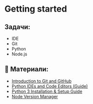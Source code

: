# Getting started


## Задачи:
- IDE
- Git
- Python
- Node.js 


## 🔖 Материали: 
- [Introduction to Git and GitHub](https://realpython.com/python-git-github-intro/)
- [Python IDEs and Code Editors (Guide)](https://realpython.com/python-ides-code-editors-guide/)
- [Python 3 Installation & Setup Guide](https://realpython.com/installing-python/#step-1-download-the-python-3-installer)
- [Node Version Manager](https://github.com/nvm-sh/nvm)
